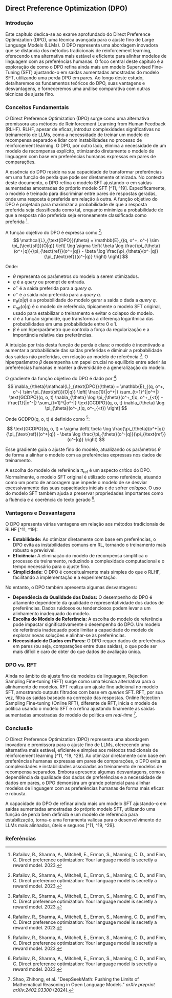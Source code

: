 ## Direct Preference Optimization (DPO)

### Introdução

Este capítulo dedica-se ao exame aprofundado do Direct Preference Optimization (DPO), uma técnica avançada para o ajuste fino de Large Language Models (LLMs). O DPO representa uma abordagem inovadora que se distancia dos métodos tradicionais de reinforcement learning, oferecendo uma alternativa mais estável e eficiente para alinhar modelos de linguagem com as preferências humanas. O foco central deste capítulo é a exploração de como o DPO refina ainda mais um modelo Supervised Fine-Tuning (SFT) ajustando-o em saídas aumentadas amostradas do modelo SFT, utilizando uma perda DPO em pares. Ao longo deste estudo, detalharemos os fundamentos teóricos do DPO, suas vantagens e desvantagens, e forneceremos uma análise comparativa com outras técnicas de ajuste fino.

### Conceitos Fundamentais

O Direct Preference Optimization (DPO) surge como uma alternativa promissora aos métodos de Reinforcement Learning from Human Feedback (RLHF). RLHF, apesar de eficaz, introduz complexidades significativas no treinamento de LLMs, como a necessidade de treinar um modelo de recompensa separado e lidar com instabilidades no processo de reinforcement learning. O DPO, por outro lado, elimina a necessidade de um modelo de recompensa explícito, otimizando diretamente o modelo de linguagem com base em preferências humanas expressas em pares de comparações.

A essência do DPO reside na sua capacidade de transformar preferências em uma função de perda que pode ser diretamente otimizada. No contexto deste documento, o DPO refina o modelo SFT ajustando-o em saídas aumentadas amostradas do próprio modelo SFT [^11, ^19]. Especificamente, o modelo é treinado para discriminar entre pares de respostas geradas, onde uma resposta é preferida em relação à outra. A função objetivo do DPO é projetada para maximizar a probabilidade de que a resposta preferida seja classificada como tal, enquanto minimiza a probabilidade de que a resposta não preferida seja erroneamente classificada como preferida [^29].

A função objetivo do DPO é expressa como [^29]:
$$
\mathcal{L}_{\text{DPO}}(\theta) = \mathbb{E}_{(q, o^+, o^-) \sim \pi_{\text{sft}}(O|q)} \left[ \log \sigma \left( \beta \log \frac{\pi_{\theta}(o^+|q)}{\pi_{\text{ref}}(o^+|q)} - \beta \log \frac{\pi_{\theta}(o^-|q)}{\pi_{\text{ref}}(o^-|q)} \right) \right]
$$

Onde:
*   $\theta$ representa os parâmetros do modelo a serem otimizados.
*   $q$ é a *query* ou prompt de entrada.
*   $o^+$ é a saída preferida para a *query* $q$.
*   $o^-$ é a saída não preferida para a *query* $q$.
*   $\pi_{\theta}(o|q)$ é a probabilidade do modelo gerar a saída $o$ dada a *query* $q$.
*   $\pi_{\text{ref}}(o|q)$ é o modelo de referência, tipicamente o modelo SFT original, usado para estabilizar o treinamento e evitar o colapso do modelo.
*   $\sigma$ é a função sigmoide, que transforma a diferença logarítmica das probabilidades em uma probabilidade entre 0 e 1.
*   $\beta$ é um hiperparâmetro que controla a força da regularização e a importância relativa das preferências.

A intuição por trás desta função de perda é clara: o modelo é incentivado a aumentar a probabilidade das saídas preferidas e diminuir a probabilidade das saídas não preferidas, em relação ao modelo de referência [^29]. O hiperparâmetro $\beta$ desempenha um papel crucial no equilíbrio entre aderir às preferências humanas e manter a diversidade e a generalização do modelo.

O gradiente da função objetivo do DPO é dado por [^29]:
$$
\nabla_{\theta}\mathcal{L}_{\text{DPO}}(\theta) = \mathbb{E}_{(q, o^+, o^-) \sim \pi_{\text{sft}}(O|q)} \left[ \frac{1}{|o^+|} \sum_{t=1}^{|o^+|} \text{GCDPO}(q, o, t) \nabla_{\theta} \log \pi_{\theta}(o^+_t|q, o^+_{<t}) - \frac{1}{|o^-|} \sum_{t=1}^{|o^-|} \text{GCDPO}(q, o, t) \nabla_{\theta} \log \pi_{\theta}(o^-_t|q, o^-_{<t}) \right]
$$

Onde GCDPO(q, o, t) é definido como [^29]:

$$
\text{GCDPO}(q, o, t) = \sigma \left( \beta \log \frac{\pi_{\theta}(o^+|q)}{\pi_{\text{ref}}(o^+|q)} - \beta \log \frac{\pi_{\theta}(o^-|q)}{\pi_{\text{ref}}(o^-|q)} \right)
$$

Esse gradiente guia o ajuste fino do modelo, atualizando os parâmetros $\theta$ de forma a alinhar o modelo com as preferências expressas nos dados de treinamento.

A escolha do modelo de referência $\pi_{\text{ref}}$ é um aspecto crítico do DPO. Normalmente, o modelo SFT original é utilizado como referência, atuando como um ponto de ancoragem que impede o modelo de se desviar excessivamente das suas capacidades iniciais e de sofrer *colapso*. O uso do modelo SFT também ajuda a preservar propriedades importantes como a fluência e a coerência do texto gerado [^29].

### Vantagens e Desvantagens

O DPO apresenta várias vantagens em relação aos métodos tradicionais de RLHF [^11, ^19]:

*   **Estabilidade:** Ao otimizar diretamente com base em preferências, o DPO evita as instabilidades comuns em RL, tornando o treinamento mais robusto e previsível.
*   **Eficiência:** A eliminação do modelo de recompensa simplifica o processo de treinamento, reduzindo a complexidade computacional e o tempo necessário para o ajuste fino.
*   **Simplicidade:** O DPO é conceitualmente mais simples do que o RLHF, facilitando a implementação e a experimentação.

No entanto, o DPO também apresenta algumas desvantagens:

*   **Dependência da Qualidade dos Dados:** O desempenho do DPO é altamente dependente da qualidade e representatividade dos dados de preferências. Dados ruidosos ou tendenciosos podem levar a um alinhamento inadequado do modelo.
*   **Escolha do Modelo de Referência:** A escolha do modelo de referência pode impactar significativamente o desempenho do DPO. Um modelo de referência inadequado pode limitar a capacidade do modelo de explorar novas soluções e alinhar-se às preferências.
*   **Necessidade de Dados em Pares:** O DPO requer dados de preferências em pares (ou seja, comparações entre duas saídas), o que pode ser mais difícil e caro de obter do que dados de avaliação única.

### DPO vs. RFT

Ainda no âmbito do ajuste fino de modelos de linguagem, Rejection Sampling Fine-tuning (RFT) surge como uma técnica alternativa para o alinhamento de modelos. RFT realiza um ajuste fino adicional no modelo SFT, amostrando outputs filtrados com base em *queries* SFT. RFT, por sua vez, filtra as saídas baseado na correção das respostas. Online Rejection Sampling Fine-tuning (Online RFT), diferente de RFT, inicia o modelo de política usando o modelo SFT e o refina ajustando finamente as saídas aumentadas amostradas do modelo de política em *real-time* [^11].

### Conclusão

O Direct Preference Optimization (DPO) representa uma abordagem inovadora e promissora para o ajuste fino de LLMs, oferecendo uma alternativa mais estável, eficiente e simples aos métodos tradicionais de reinforcement learning [^11, ^19, ^29]. Ao otimizar diretamente com base em preferências humanas expressas em pares de comparações, o DPO evita as complexidades e instabilidades associadas ao treinamento de modelos de recompensa separados. Embora apresente algumas desvantagens, como a dependência da qualidade dos dados de preferências e a necessidade de dados em pares, o DPO demonstra um grande potencial para alinhar modelos de linguagem com as preferências humanas de forma mais eficaz e robusta.

A capacidade do DPO de refinar ainda mais um modelo SFT ajustando-o em saídas aumentadas amostradas do próprio modelo SFT, utilizando uma função de perda bem definida e um modelo de referência para estabilização, torna-o uma ferramenta valiosa para o desenvolvimento de LLMs mais alinhados, úteis e seguros [^11, ^19, ^29].

### Referências
[^11]: Shao, Zhihong, et al. "DeepSeekMath: Pushing the Limits of Mathematical Reasoning in Open Language Models." *arXiv preprint arXiv:2402.03300* (2024).
[^19]: Ouyang, L., Wu, J., Jiang, X., Almeida, D., Wainwright, C., Mishkin, P., Zhang, C., Agarwal, S., Slama, K., Ray, A., et al. Training language models to follow instructions with human feedback. Advances in Neural Information Processing Systems 35:27730–27744, 2022.
[^29]: Rafailov, R., Sharma, A., Mitchell, E., Ermon, S., Manning, C. D., and Finn, C. Direct preference optimization: Your language model is secretly a reward model. 2023.
<!-- END -->